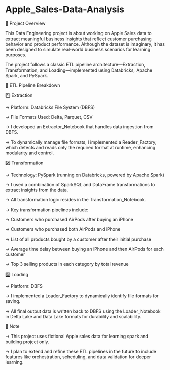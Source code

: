 # Apple_Sales-Data-Analysis

📌 Project Overview

This Data Engineering project is about working on Apple Sales data to extract meaningful business insights that reflect customer purchasing behavior and product performance. Although the dataset is imaginary, it has been designed to simulate real-world business scenarios for learning purposes.


The project follows a classic ETL pipeline architecture—Extraction, Transformation, and Loading—implemented using Databricks, Apache Spark, and PySpark.

🔧 ETL Pipeline Breakdown

1️⃣ Extraction

-> Platform: Databricks File System (DBFS)

-> File Formats Used: Delta, Parquet, CSV

-> I developed an Extractor_Notebook that handles data ingestion from DBFS.

-> To dynamically manage file formats, I implemented a Reader_Factory, which detects and reads only the required format at runtime, enhancing modularity and control.

2️⃣ Transformation

-> Technology: PySpark (running on Databricks, powered by Apache Spark)

-> I used a combination of SparkSQL and DataFrame transformations to extract insights from the data.

-> All transformation logic resides in the Transformation_Notebook.

-> Key transformation pipelines include:

-> Customers who purchased AirPods after buying an iPhone

-> Customers who purchased both AirPods and iPhone

-> List of all products bought by a customer after their initial purchase

-> Average time delay between buying an iPhone and then AirPods for each customer

-> Top 3 selling products in each category by total revenue

3️⃣ Loading

-> Platform: DBFS

-> I implemented a Loader_Factory to dynamically identify file formats for saving.

-> All final output data is written back to DBFS using the Loader_Notebook in Delta Lake and Data Lake formats for durability and scalability.

🚧 Note

-> This project uses fictional Apple sales data for learning spark and building project only.

-> I plan to extend and refine these ETL pipelines in the future to include features like orchestration, scheduling, and data validation for deeper learning.





